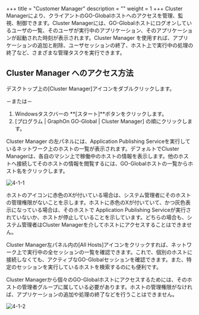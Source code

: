 
+++
title = "Customer Manager"
description = ""
weight = 1
+++
Cluster Managerにより、クライアントのGO-Globalホストへのアクセスを管理、監視、制御できます。Cluster Managerには、GO-Globalホストにログオンしているユーザの一覧、そのユーザが実行中のアプリケーション、そのアプリケーションが起動された時刻が表示されます。Cluster Manager を使用すれば、アプリケーションの追加と削除、ユーザセッションの終了、ホスト上で実行中の処理の終了など、さまざまな管理タスクを実行できます。

## Cluster Manager へのアクセス方法

デスクトップ上の[Cluster Manager]アイコンをダブルクリックします。

－または－

1. Windowsタスクバーの **[スタート]**ボタンをクリックします。
2. [プログラム | GraphOn GO-Global | Cluster Manager] の順にクリックします。

Cluster Manager の左パネルには、Application Publishing Serviceを実行しているネットワーク上のホストの一覧が表示されます。デフォルトでCluster Managerは、各自のマシン上で稼働中のホストの情報を表示します。他のホストへ接続してそのホストの情報を閲覧するには、GO-Globalホストの一覧からホスト名をクリックします。

![4-1-1](/img/4-1-1.png) 

ホストのアイコンに赤色のXが付いている場合は、システム管理者にそのホストの管理権限がないことを示します。ホストに赤色のXが付いていて、かつ灰色表示になっている場合は、そのホストで Application Publishing Serviceが実行されていないか、ホストが停止していることを示しています。どちらの場合も、システム管理者はCluster Managerを介してホストにアクセスすることはできません。

Cluster Manager左パネル内の[All Hosts]アイコンをクリックすれば、ネットワーク上で実行中の全セッションの一覧を確認できます。これで、個別のホストに接続しなくても、アクティブなGO-Globalセッションを確認できます。また、特定のセッションを実行しているホストを検索するのにも便利です。

Cluster Managerから個々のGO-Globalホストにアクセスするためには、そのホストの管理者グループに属している必要があります。ホストの管理権限がなければ、アプリケーションの追加や処理の終了などを行うことはできません。

![4-1-2](/img/4-1-2.png) 